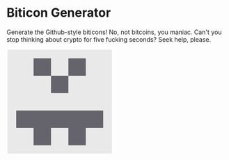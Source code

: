 # Biticon Generator
Generate the Github-style biticons! No, not bitcoins, you maniac. Can't you stop thinking about crypto for five fucking seconds? Seek help, please.

![A biticon](https://github.com/AdamSzakal/biticon-generator/blob/master/biticon.png)

